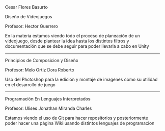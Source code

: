 Cesar Flores Basurto 

Diseño de Videojuegos

Profesor: Hector Guerrero

En la materia estamos viendo todo el proceso de planeación de un videojuego, desde plantear la idea hasta los distintos filtros y documentación que se debe seguir para poder llevarla a cabo en Unity

---

Principios de Composicion y Diseño

Profesor: Melo Ortiz Dora Roberto

Uso del Photoshop para la edición y montaje de imagenes como su utilidad en el desarrollo de juego

---

Programación En Lenguajes Interpretados	

Profesor: Ulises Jonathan Miranda Charles

Estamos viendo el uso de Git para hacer repositorios y posteriormente poder hacer una página Wiki usando distintos lenguajes de programacion